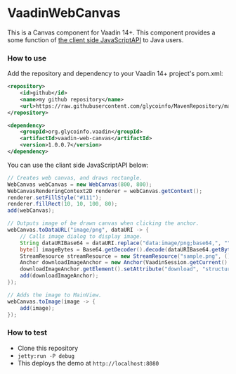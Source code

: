 # VaadinWebCanvas
This is a Canvas component for Vaadin 14+. This component provides a some function of [the client side JavaScriptAPI](https://developer.mozilla.org/en-US/docs/Web/API/Canvas_API) to Java users.

### How to use
Add the repository and dependency to your Vaadin 14+ project's pom.xml:
```xml
<repository>
    <id>github</id>
    <name>my github repository</name>
    <url>https://raw.githubusercontent.com/glycoinfo/MavenRepository/master/</url>
</repository>
```
```xml
<dependency>
    <groupId>org.glycoinfo.vaadin</groupId>
    <artifactId>vaadin-web-canvas</artifactId>
    <version>1.0.0.7</version>
</dependency>
```

You can use the cliant side JavaScriptAPI below:
```java
// Creates web canvas, and draws rectangle.
WebCanvas webCanvas = new WebCanvas(800, 800);
WebCanvasRenderingContext2D renderer = webCanvas.getContext();
renderer.setFillStyle("#111");
renderer.fillRect(10, 10, 100, 80);
add(webCanvas);

// Outputs image of be drawn canvas when clicking the anchor.
webCanvas.toDataURL("image/png", dataURI -> {
    // Calls image dialog to display image.
    String dataURIBase64 = dataURI.replace("data:image/png;base64,", "");
    byte[] imageBytes = Base64.getDecoder().decode(dataURIBase64.getBytes());
    StreamResource streamResource = new StreamResource("sample.png", () -> new ByteArrayInputStream(imageBytes));
    Anchor downloadImageAnchor = new Anchor(VaadinSession.getCurrent().getResourceRegistry().registerResource(streamResource).getResource(), "Download Image");
    downloadImageAnchor.getElement().setAttribute("download", "structures.png");
    add(downloadImageAnchor);
});

// Adds the image to MainView.
webCanvas.toImage(image -> {
    add(image);
});
```

### How to test
* Clone this repository
* `jetty:run -P debug`
* This deploys the demo at `http://localhost:8080`